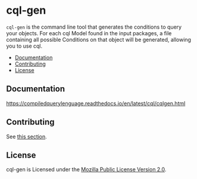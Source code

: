 # cql-gen <!-- omit in toc -->

`cql-gen` is the command line tool that generates the conditions to query your objects. For each cql Model found in the input packages, a file containing all possible Conditions on that object will be generated, allowing you to use cql.

- [Documentation](#documentation)
- [Contributing](#contributing)
- [License](#license)

## Documentation

<https://compiledquerylenguage.readthedocs.io/en/latest/cql/cqlgen.html>

## Contributing

See [this section](./CONTRIBUTING.md).

## License

cql-gen is Licensed under the [Mozilla Public License Version 2.0](../LICENSE).
